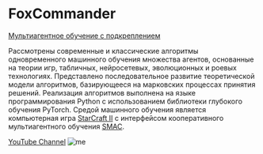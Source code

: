 # FoxCommander
[Мультиагентное обучение с подкреплением](https://bmstu.press/catalog/item/7198/) 

Рассмотрены современные и классические алгоритмы одновременного машинного обучения множества агентов, основанные на теории игр, табличных, нейросетевых, эволюционных и роевых технологиях. Представлено последовательное развитие теоретической модели алгоритмов, базирующееся на марковских процессах принятия решений. Реализация алгоритмов выполнена на языке программирования Python с использованием библиотеки глубокого обучения PyTorch. Средой машинного обучения является компьютерная игра [StarCraft II](https://github.com/Blizzard/s2client-proto) с интерфейсом кооперативного мультиагентного обучения [SMAC](https://github.com/oxwhirl/smac).

[YouTube Channel](https://www.youtube.com/channel/UC33QPEjSlfA8P9rG0HtiH6g/videos)
![me](https://github.com/Alekat13/FoxCommander/blob/master/MARL_book_anime-m.gif)
